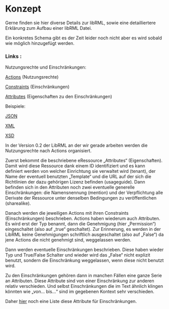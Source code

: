 # Konzept


Gerne finden sie hier diverse Details zur libRML, sowie eine detailliertere Erklärung zum Aufbau einer libRML Datei.

Ein konkretes Schema gibt es der Zeit leider noch nicht aber es wird sobald wie möglich hinzugefügt werden. 

### Links : 

Nutzungsrechte und Einschränkungen:

[Actions](actions.markdown) (Nutzungsrechte)

[Constraints](constraints.markdown) (Einschränkungen)

[Attributes](attributes.markdown) (Eigenschaften zu den Einschränkungen)


Beispiele: 

[JSON](json.markdown)

[XML](xmlbeispiel.markdown)

[XSD](xsdschema.markdown)


In der Version 0.2 der LibRML an der wir gerade arbeiten werden die Nutzungsrechte nach Actions organisiert.


Zuerst bekommt die beschriebene eRessource „Attributes“ (Eigenschaften). Damit wird diese Ressource dank einem ID identifiziert und es kann definiert werden von welcher Einrichtung sie verwaltet wird (tenant), der Name der eventuell benutzten „Template“ und die URL auf der sich die Richtlinien der dazu gehörigen Lizenz befinden (usageguide). Dann befinden sich in den Attributen noch zwei eventuelle generelle Einschränkungen: die Namensnennung (mention) und der Verpflichtung alle Derivate der Ressource unter denselben Bedingungen zu veröffentlichen (sharealike).

Danach werden die jeweiligen Actions mit ihren Constraints (Einschränkungen) beschrieben. Actions haben wiederum auch Attributen. Es wird erst der Typ benannt, dann die Genehmigung (hier „Permission“) eingeschaltet (also auf „true“ geschaltet). Zur Erinnerung, es werden in der LibRML keine Genehmigungen schriftlich ausgeschaltet (also auf „False“) da jene Actions die nicht genehmigt sind, weggelassen werden.

Dann werden eventuelle Einschränkungen beschrieben. Diese haben wieder Typ und True/False Schalter und wieder wird das „False“ nicht explizit benutzt, sondern die Einschränkung weggelassen, wenn diese nicht benutzt wird.

Zu den Einschränkungen gehören dann in manchen Fällen eine ganze Serie an Attributen. Diese Attribute sind von einer Einschränkung zur anderen relativ verschieden. Und selbst Einschränkungen die im Text ähnlich klingen könnten wie „von… bis…“ sind im gegebenen Kontext sehr verschieden.

Daher [hier](schema/attributes.markdown) noch eine Liste diese Attribute für Einschränkungen.



